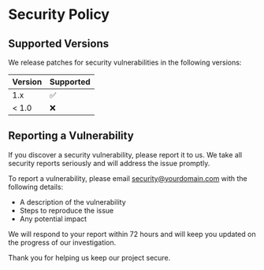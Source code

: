 # Security Policy

## Supported Versions

We release patches for security vulnerabilities in the following versions:

| Version | Supported          |
| ------- | ------------------ |
| 1.x     | :white_check_mark: |
| < 1.0   | :x:                |

## Reporting a Vulnerability

If you discover a security vulnerability, please report it to us. We take all security reports seriously and will address the issue promptly.

To report a vulnerability, please email [security@yourdomain.com](mailto:security@yourdomain.com) with the following details:

- A description of the vulnerability
- Steps to reproduce the issue
- Any potential impact

We will respond to your report within 72 hours and will keep you updated on the progress of our investigation.

Thank you for helping us keep our project secure.
